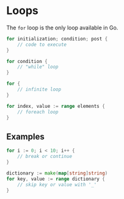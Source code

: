 # Loops

The `for` loop is the only loop available in Go.

```go
for initialization; condition; post {
    // code to execute
}

for condition {
    // "while" loop
}

for {
    // infinite loop
}

for index, value := range elements {
    // foreach loop
}
```

## Examples
```go
for i := 0; i < 10; i++ {
    // break or continue
}

dictionary := make(map[string]string)
for key, value := range dictionary {
    // skip key or value with '_'
}
```